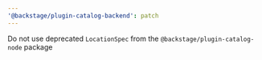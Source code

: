 ```yaml
---
'@backstage/plugin-catalog-backend': patch
---
```


Do not use deprecated `LocationSpec` from the `@backstage/plugin-catalog-node` package
